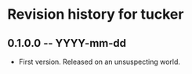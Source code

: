 # Revision history for tucker

## 0.1.0.0  -- YYYY-mm-dd

* First version. Released on an unsuspecting world.
